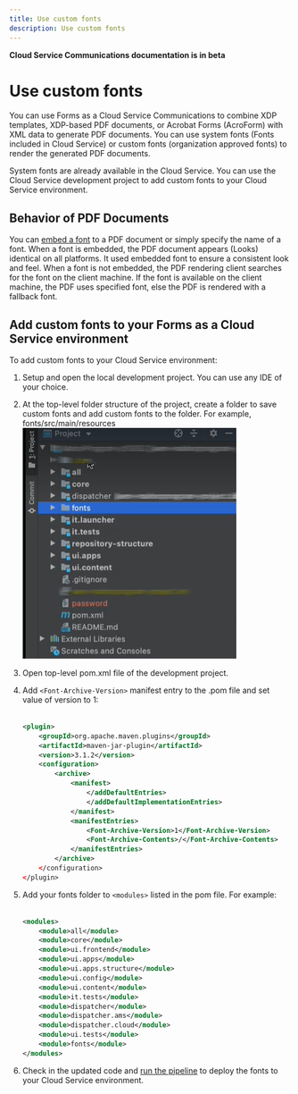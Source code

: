 ```yaml
---
title: Use custom fonts 
description: Use custom fonts 
---
```


**Cloud Service Communications documentation is in beta**

# Use custom fonts

You can use Forms as a Cloud Service Communications to combine XDP templates, XDP-based PDF documents, or Acrobat Forms (AcroForm) with XML data to generate PDF documents. You can use system fonts (Fonts included in Cloud Service) or custom fonts (organization approved fonts) to render the generated PDF documents.

System fonts are already available in the Cloud Service. You can use the Cloud Service development project to add custom fonts to your Cloud Service environment.

## Behavior of PDF Documents

You can [embed a font](https://adobedocs.github.io/experience-manager-forms-cloud-service-developer-reference/api/sync/#tag/PDFOutputOptions) to a PDF document or simply specify the name of a font. When a font is embedded, the PDF document appears (Looks) identical on all platforms. It used embedded font to ensure a consistent look and feel. When a font is not embedded, the PDF rendering client searches for the font on the client machine. If the font is available on the client machine, the PDF uses specified font, else the PDF is rendered with a fallback font.

## Add custom fonts to your Forms as a Cloud Service environment

To add custom fonts to your Cloud Service environment:

1. Setup and open the local development project. You can use any IDE of your choice. 
1. At the top-level folder structure of the project, create a folder  to save custom fonts and add custom fonts to the folder. For example, fonts/src/main/resources
![Fonts folder](assets/fonts.png)

1. Open top-level pom.xml file of the development project.
1. Add `<Font-Archive-Version>` manifest entry to the .pom file and set value of version to 1:

    ``` xml

    <plugin>
        <groupId>org.apache.maven.plugins</groupId>
        <artifactId>maven-jar-plugin</artifactId>
        <version>3.1.2</version>
        <configuration>
            <archive>
                <manifest>
                    </addDefaultEntries>
                    </addDefaultImplementationEntries>
                </manifest>
                <manifestEntries>
                    <Font-Archive-Version>1</Font-Archive-Version>
                    <Font-Archive-Contents>/</Font-Archive-Contents>
                </manifestEntries> 
            </archive>
        </configuration>
    </plugin>

    ```

1. Add your fonts folder to `<modules>` listed in the pom file. For example:

    ``` xml

    <modules>
        <module>all</module>
        <module>core</module>
        <module>ui.frontend</module>
        <module>ui.apps</module>
        <module>ui.apps.structure</module>
        <module>ui.config</module>
        <module>ui.content</module>
        <module>it.tests</module>
        <module>dispatcher</module>
        <module>dispatcher.ams</module>
        <module>dispatcher.cloud</module>
        <module>ui.tests</module>
        <module>fonts</module>
    </modules>


    ```
1. Check in the updated code and [run the pipeline](/help/implementing/cloud-manager/deploy-code.md) to deploy the fonts to your Cloud Service environment. 
